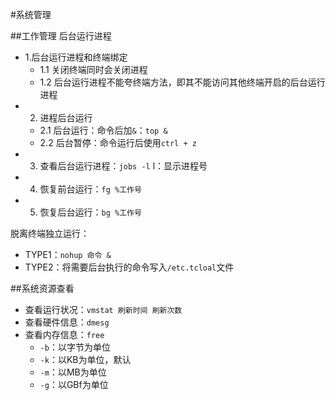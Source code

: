 #系统管理

##工作管理
后台运行进程
+ 1.后台运行进程和终端绑定
    * 1.1 关闭终端同时会关闭进程
    * 1.2 后台运行进程不能夸终端方法，即其不能访问其他终端开启的后台运行进程
+ 2. 进程后台运行
    * 2.1 后台运行：命令后加`&`：`top &`
    * 2.2 后台暂停：命令运行后使用`ctrl + z`
+ 3. 查看后台运行进程：`jobs -l` l：显示进程号
+ 4. 恢复前台运行：`fg %工作号`
+ 5. 恢复后台运行：`bg %工作号`

脱离终端独立运行：
+ TYPE1：`nohup 命令 &`
+ TYPE2：将需要后台执行的命令写入`/etc.tcloal`文件

##系统资源查看
+ 查看运行状况：`vmstat 刷新时间 刷新次数`
+ 查看硬件信息：`dmesg`
+ 查看内存信息：`free`
    * `-b`：以字节为单位
    * `-k`：以KB为单位，默认
    * `-m`：以MB为单位
    * `-g`：以GBf为单位
